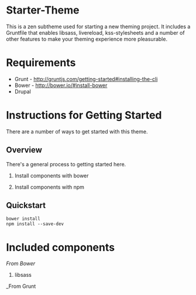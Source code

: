 # Starter-Theme

This is a zen subtheme used for starting a new theming project. It includes a Gruntfile that enables libsass, livereload, kss-stylesheets 
and a number of other features to make your theming experience more pleasurable.

# Requirements

* Grunt - http://gruntjs.com/getting-started#installing-the-cli
* Bower - http://bower.io/#install-bower
* Drupal

# Instructions for Getting Started

There are a number of ways to get started with this theme.

## Overview

There's a general process to getting started here.

1. Install components with bower

2. Install components with npm

## Quickstart

    bower install
    npm install --save-dev

# Included components

_From Bower_

1. libsass


_From Grunt
